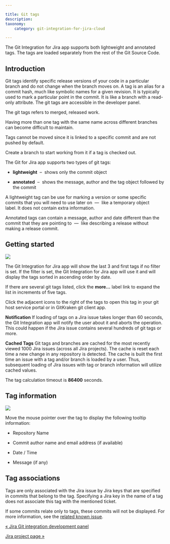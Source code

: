 ```yaml
---

title: Git tags
description:
taxonomy:
    category: git-integration-for-jira-cloud

---
```

The Git Integration for Jira app supports both lightweight and annotated tags. The tags are loaded separately from the rest of the Git Source Code.

## Introduction

Git tags identify specific release versions of your code in a particular branch and do not change when the branch moves on. A tag is an alias for a commit hash, much like symbolic names for a given revision. It is typically used to mark a particular point in the commit. It is like a branch with a read-only attribute. The git tags are accessible in the developer panel.

The git tags refers to merged, released work.

Having more than one tag with the same name across different branches can become difficult to maintain.


Tags cannot be moved since it is linked to a specific commit and are not pushed by default. 

Create a branch to start working from it if a tag is checked out.

The Git for Jira app supports two types of git tags:

*   **lightweight**  –  shows only the commit object

*   **annotated**  –  shows the message, author and the tag object followed by the commit


A lightweight tag can be use for marking a version or some specific commits that you will need to use later on  —  like a temporary object label. It does not contain extra information.

Annotated tags can contain a message, author and date different than the commit that they are pointing to  —  like describing a release without making a release commit.

## Getting started

![](https://bigbrassband.atlassian.net/wiki/download/thumbnails/1923025983/gitcloud-devpanel-git-tags.png?version=1&modificationDate=1635944871358&cacheVersion=1&api=v2&width=340&height=141)

The Git Integration for Jira app will show the last 3 and first tags if no filter is set. If the filter is set, the Git Integration for Jira app will use it and will display the tags sorted in ascending order by date.

If there are several git tags listed, click the **more...** label link to expand the list in increments of five tags.

Click the adjacent icons to the right of the tags to open this tag in your git host service portal or in GitKraken git client app.

**Notification**
If loading of tags on a Jira issue takes longer than 60 seconds, the Git Integration app will notify the user about it and aborts the operation. This could happen if the Jira issue contains several hundreds of git tags or more.

**Cached Tags**
Git tags and branches are cached for the most recently viewed 1000 Jira issues (across all Jira projects). The cache is reset each time a new change in any repository is detected. The cache is built the first time an issue with a tag and/or branch is loaded by a user. Thus, subsequent loading of Jira issues with tag or branch information will utilize cached values.

The tag calculation timeout is **86400** seconds.

## Tag information

![](https://bigbrassband.atlassian.net/wiki/download/thumbnails/1923025983/gitcloud-devpanel-git-tags-hover.png?version=1&modificationDate=1635945003233&cacheVersion=1&api=v2&width=340&height=139)

Move the mouse pointer over the tag to display the following tooltip information:

*   Repository Name

*   Commit author name and email address (if available)

*   Date / Time

*   Message (if any)


## Tag associations

Tags are only associated with the Jira issue by Jira keys that are specified in commits that belong to the tag. Specifying a Jira key in the name of a tag does not associate this tag with the mentioned ticket.

If some commits relate only to tags, these commits will not be displayed. For more information, see the [related known issue](https://bigbrassband.atlassian.net/wiki/spaces/GITCLOUD/pages/591986707/Known+Issues#Tags-taking-longer-than-10s-to-load-on-an-issue-will-timeout).

[« Jira Git integration development panel](/wiki/spaces/GITCLOUD/pages/1923025809/Jira+Git+integration+development+panel)

[Jira project page »](/wiki/spaces/GITCLOUD/pages/1923026027/Jira+project+page)

